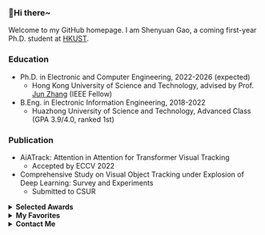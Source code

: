###  :wave:Hi there~

Welcome to my GitHub homepage. I am Shenyuan Gao, a coming first-year Ph.D. student at [HKUST](https://hkust.edu.hk/).

### Education

- Ph.D. in Electronic and Computer Engineering, 2022-2026 (expected)
  - Hong Kong University of Science and Technology, advised by Prof. [Jun Zhang](https://eejzhang.people.ust.hk/) (IEEE Fellow)
- B.Eng. in Electronic Information Engineering, 2018-2022
  - Huazhong University of Science and Technology, Advanced Class (GPA 3.9/4.0, ranked 1st)

### Publication

- AiATrack: Attention in Attention for Transformer Visual Tracking
  - Accepted by ECCV 2022
- Comprehensive Study on Visual Object Tracking under Explosion of Deep Learning: Survey and Experiments
  - Submitted to CSUR

<details>
    <summary><b>Selected Awards</b></summary>
    <ul>
        <li><a href='https://fytgs.hkust.edu.hk/admissions/Admission-to-Hong-Kong-Campus/submitting-an-application/scholarships-and-fees#redbird' target='_blank'>RedBird PhD Scholarship</a></li>
        <li><a href='https://fytgs.hkust.edu.hk/admissions/Admission-to-Hong-Kong-Campus/submitting-an-application/scholarships-and-fees#pgs' target='_blank'>Postgraduate Scholarship</a></li>
        <li>Outstanding Graduate</li>
        <li>Outstanding Graduation Thesis</li>
        <li>Outstanding Undergraduate in Terms of Academic Performance</li>
        <li>National Scholarship</li>
    </ul>
</details>
<details>
    <summary><b>My Favorites</b></summary>
    <ul>
        <li>Comics: <a href='https://en.wikipedia.org/wiki/One_Piece' target='_blank'>One Piece</a></li>
        <li>Game: <a href='https://en.wikipedia.org/wiki/One_Piece' target='_blank'>Total War: Three Kingdoms</a></li>
        <li>TV Series: <a href='https://www.youtube.com/playlist?list=PLzfNoYeTnhXKDvhE2W-pipvdTiT5KqNkD' target='_blank'>The Advisors Alliance</a> and <a href='https://www.youtube.com/playlist?list=PLzfNoYeTnhXLc6_fPvMoVjeuChEnwO3bQ' target='_blank'>Growling Tiger, Roaring Dragon</a></li>
    </ul>
</details>
<details>
    <summary><b>Contact Me</b></summary>
    <ul>
        <li>Mail: <a href='mailto:shenyuangao@gmail.com' target='_blank'>shenyuangao@gmail.com</a></li>
        <li>WeChat: <a href='https://gsy00517.github.io/about/index/Wechat.JPG' target='_blank'>gsycm0517</a></li>
        <li>QQ: <a href='https://gsy00517.github.io/about/index/QQ.JPG' target='_blank'>917547962</a></li>
    </ul>
</details>
